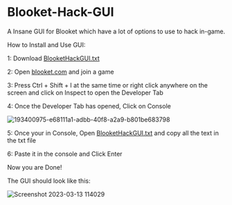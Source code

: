 # Blooket-Hack-GUI

A Insane GUI for Blooket which have a lot of options to use to hack in-game.

How to Install and Use GUI:

1: Download [BlooketHackGUI.txt](https://github.com/Clubby999/Blooket-Hack-GUI/archive/refs/heads/main.zip)

2: Open [blooket.com](https://play.blooket.com/play) and join a game

3: Press Ctrl + Shift + I at the same time or right click anywhere on the screen and click on Inspect to open the Developer Tab

4: Once the Developer Tab has opened, Click on Console

![193400975-e68111a1-adbb-40f8-a2a9-b801be683798](https://user-images.githubusercontent.com/127083113/224636703-ad2e88c2-5799-44bf-b141-e952020739fc.jpg)

5: Once your in Console, Open [BlooketHackGUI.txt](https://github.com/Clubby999/Blooket-Hack-GUI/archive/refs/heads/main.zip) and copy all the text in the txt file

6: Paste it in the console and Click Enter

Now you are Done!

The GUI should look like this:

![Screenshot 2023-03-13 114029](https://user-images.githubusercontent.com/127083113/224637002-1057b917-0d8e-4d55-8e1f-c3f9ac70d5b0.png)
